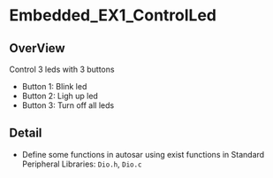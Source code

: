 # Embedded_EX1_ControlLed
## OverView
Control 3 leds with 3 buttons <br>
- Button 1: Blink led
- Button 2: Ligh up led
- Button 3: Turn off all leds
## Detail
- Define some functions in autosar using exist functions in Standard Peripheral Libraries: `Dio.h`, `Dio.c`

